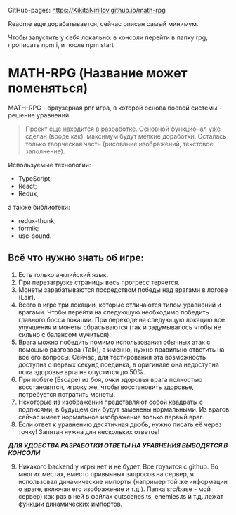 GitHub-pages: https://KikitaNirillov.github.io/math-rpg

Readme еще дорабатывается, сейчас описан самый минимум.

Чтобы запустить у себя локально: в консоли перейти в папку rpg, прописать npm i, и после npm start
# MATH-RPG (Название может поменяться)

MATH-RPG - браузерная рпг игра, в которой основа боевой системы - решение уравнений.
>Проект еще находится в разработке. Основной функционал уже сделан (вроде как), максимум будут мелкие доработки. Осталась только творческая часть (рисование изображений, текстовое заполнение).

Используемые технологии: 
- TypeScript; 
- React; 
- Redux,

а также  библиотеки: 
- redux-thunk; 
- formik;
- use-sound. 

## Всё что нужно знать об игре:
1) Есть только английский язык.
2) При перезагрузке страницы весь прогресс теряется.
3) Монеты зарабатываются посредством победы над врагами в логове (Lair).
4) Всего в игре три локации, которые отличаются типом уравнений и врагами. Чтобы перейти на следующую необходимо победить главного босса локации. При переходе на следующую локацию все улучшения и монеты сбрасываются (так и задумывалось чтобы не сильно с балансом мучиться).
5) Врага можно победить помимо использования обычных атак с помощью разговора (Talk), а именно, нужно правильно ответить на все его вопросы. Сейчас, для тестирования эта возможность доступна с первых секунд поединка, в оригинале она недоступна пока здоровье врга не опустится до 50%.
6) При побеге (Escape) из боя, очки здоровья врага полностью восстановятся, игроку же, чтобы восстановить здоровье, потребуется потратить монеты.
7) Некоторые из изображений представляют собой квадраты с подписями, в будущем они будут заменены нормальными. Из врагов сейчас имеет нормальное изображение только первый враг.
8) Если ответ к уравнению десятичная дробь, нужно писать её через точку! Запятая нужна для нескольких ответов!

**_ДЛЯ УДОБСТВА РАЗРАБОТКИ ОТВЕТЫ НА УРАВНЕНИЯ ВЫВОДЯТСЯ В КОНСОЛИ_**

9) Никакого backend у игры нет и не будет. Все грузится с github. Во многих местах, вместо привычных запросов на сервер, я использовал динамические импорты (например той же информации о враге, включая его изображение и т.д.). 
Папка src/base - мой сервер) как раз в ней в файлах cutscenes.ts, enemies.ts и т.д. лежат функции динамических импортов.

